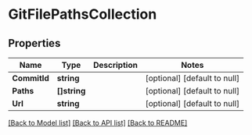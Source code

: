 # GitFilePathsCollection

## Properties
Name | Type | Description | Notes
------------ | ------------- | ------------- | -------------
**CommitId** | **string** |  | [optional] [default to null]
**Paths** | **[]string** |  | [optional] [default to null]
**Url** | **string** |  | [optional] [default to null]

[[Back to Model list]](../README.md#documentation-for-models) [[Back to API list]](../README.md#documentation-for-api-endpoints) [[Back to README]](../README.md)


